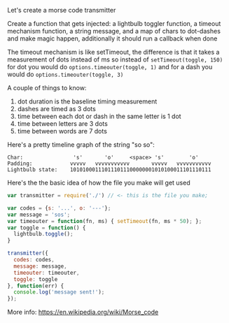 Let's create a morse code transmitter

Create a function that gets injected: a lightbulb toggler function, a timeout mechanism function, a string message, and a map of chars to dot-dashes and make magic happen, additionally it should run a callback when done

The timeout mechanism is like setTimeout, the difference is that it takes a measurement of dots instead of ms so instead of `setTimeout(toggle, 150)` for dot you would do `options.timeouter(toggle, 1)` and for a dash you would do `options.timeouter(toggle, 3)`

A couple of things to know:

1. dot duration is the baseline timing measurement
2. dashes are timed as 3 dots
3. time between each dot or dash in the same letter is 1 dot
3. time between letters are 3 dots
4. time between words are 7 dots

Here's a pretty timeline graph of the string "so so":

```
Char:                's'       'o'     <space> 's'        'o'
Padding:            vvvvv   vvvvvvvvvvv       vvvvv   vvvvvvvvvvv
Lightbulb state:    101010001110111011100000001010100011101110111
```

Here's the the basic idea of how the file you make will get used

```js
var transmitter = require('./') // <- this is the file you make;

var codes = {s: '...', o: '---'};
var message = 'sos';
var timeouter = function(fn, ms) { setTimeout(fn, ms * 50); };
var toggle = function() {
  lightbulb.toggle();
}

transmitter({
  codes: codes,
  message: message,
  timeouter: timeouter,
  toggle: toggle
}, function(err) {
  console.log('message sent!');
});


```

More info: https://en.wikipedia.org/wiki/Morse_code
